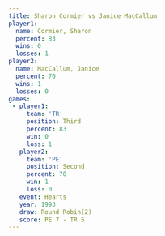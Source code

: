 ```yaml
---
title: Sharon Cormier vs Janice MacCallum
player1:                 
  name: Cormier, Sharon  
  percent: 83            
  wins: 0                
  losses: 1              
player2:                 
  name: MacCallum, Janice
  percent: 70            
  wins: 1                
  losses: 0              
games:
 - player1:         
     team: 'TR'     
     position: Third
     percent: 83    
     win: 0         
     loss: 1        
   player2:          
     team: 'PE'      
     position: Second
     percent: 70     
     win: 1          
     loss: 0         
   event: Hearts       
   year: 1993          
   draw: Round Robin(2)
   score: PE 7 - TR 5  
---
```

